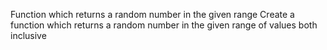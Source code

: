 Function which returns a random number in the given range
Create a function which returns a random number in the given range of values both inclusive
